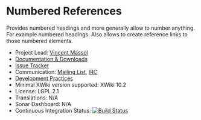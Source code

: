 # Numbered References

Provides numbered headings and more generally allow to number anything. For example numbered headings. Also allows to create reference links to those numbered elements.

* Project Lead: [Vincent Massol](http://www.xwiki.org/xwiki/bin/view/XWiki/VincentMassol)
* [Documentation & Downloads](http://extensions.xwiki.org/xwiki/bin/view/Extension/Numbered%20References)
* [Issue Tracker](http://jira.xwiki.org/browse/NBREF)
* Communication: [Mailing List](http://dev.xwiki.org/xwiki/bin/view/Community/MailingLists), [IRC](http://dev.xwiki.org/xwiki/bin/view/Community/IRC)
* [Development Practices](http://dev.xwiki.org)
* Minimal XWiki version supported: XWiki 10.2
* License: LGPL 2.1
* Translations: N/A
* Sonar Dashboard: N/A
* Continuous Integration Status: [![Build Status](http://ci.xwiki.org/job/XWiki%20Contrib/job/macro-numbered-references/job/master/badge/icon)](http://ci.xwiki.org/job/XWiki%20Contrib/job/macro-numbered-references/job/master/)

